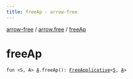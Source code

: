 ```yaml
---
title: freeAp - arrow-free
---
```


[arrow-free](../index.html) / [arrow.free](index.html) / [freeAp](./free-ap.html)

# freeAp

`fun <S, A> `[`A`](free-ap.html#A)`.freeAp(): `[`FreeApplicative`](-free-applicative/index.html)`<`[`S`](free-ap.html#S)`, `[`A`](free-ap.html#A)`>`